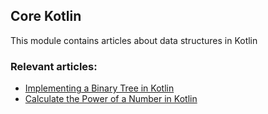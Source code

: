 ## Core Kotlin

This module contains articles about data structures in Kotlin

### Relevant articles:
- [Implementing a Binary Tree in Kotlin](https://www.baeldung.com/kotlin/binary-tree)
- [Calculate the Power of a Number in Kotlin](https://www.baeldung.com/kotlin/power-of-a-number)
